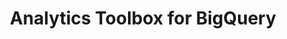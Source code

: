 ---
title: Analytics Toolbox for BigQuery
description: "Unlock Spatial Analytics in BigQuery"
icon: "/img/icons/bigquery-analytics-toolbox.png"
repoUrl: https://github.com/CartoDB/carto-spatial-extension

url: analytics-toolbox-bigquery
indexPage: "overview/getting-started.md"

menu:
  - title: "Overview"
    folder:
      - title: "Getting started"
      - title: "Getting access"
      - title: "Tilesets" 
      - title: "Spatial indexes"
  - title: "Guides"
    folder:
      - title: "Creating and visualizing tilesets"
      - title: "Using the routing module"
      - title: "Running queries from Builder"
  - title: "Examples"
    folder:
      - title: "Creating simple tilesets"
      - title: "Creating aggregation tilesets"
      - title: "An H3 grid of Starbucks locations and simple cannibalization analysis"
      - title: "Enriching a quadkey grid with population data from the Data Observatory"
      - title: "New police stations based on Chicago crime location clusters"
      - title: "Analyzing weather stations coverage using a Voronoi diagram"
      - title: "A NYC subway connection graph using Delaunay triangulation"
      - title: "Computing US airport connections and route interpolations"
      - title: "Identifying earthquake-prone areas in the state of California"
      - title: "Bikeshare stations within a San Francisco buffer"
      - title: "Census areas in the UK within tiles of multiple resolutions"
      - title: "Applying GWR to understand Airbnb listings prices"
  - title: "SQL Reference"
    folder:
      - title: "Overview"
      - title: "accessors"
      - title: "clustering"
      - title: "constructors"
      - title: "data"
      - title: "geohash"
      - title: "geocoding"
      - title: "h3"
      - title: "measurements"
      - title: "placekey"
      - title: "processing"
      - title: "quadkey"
      - title: "random"
      - title: "routing"
      - title: "s2"
      - title: "statistics"
      - title: "tiler"
      - title: "transformations"
  - title: "Release notes"
---